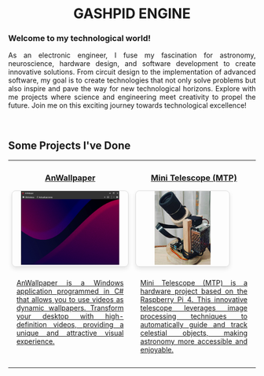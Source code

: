 # <div align="center">GASHPID ENGINE</div>

<h3>Welcome to my technological world!</h3>

<p align="justify">
  As an electronic engineer, I fuse my fascination for astronomy, neuroscience, hardware design, and software development to create innovative solutions. From circuit design to the implementation of advanced software, my goal is to create technologies that not only solve problems but also inspire and pave the way for new technological horizons. Explore with me projects where science and engineering meet creativity to propel the future. Join me on this exciting journey towards technological excellence!
</p>

<br>

## Some Projects I've Done

<table style="width:100%">
  <tr>
    <td style="width:50%; text-align: center; vertical-align: top;">
      <a href="https://github.com/AnWallpaper/AnWallpaper">
        <h3>AnWallpaper</h3>
        <div style="border: 1px solid #ddd; border-radius: 8px; overflow: hidden; box-shadow: 0 4px 8px rgba(0, 0, 0, 0.1);">
          <img src="src/AnWallpaper/AnWallpaper.png" alt="Project Image 1" style="width: auto; max-width: 100%; height: 150px; object-fit: cover;">
        </div>
        <p style="text-align: justify; padding: 10px;">
          AnWallpaper is a Windows application programmed in C# that allows you to use videos as dynamic wallpapers. Transform your desktop with high-definition videos, providing a unique and attractive visual experience.
        </p>
      </a>
    </td>
    <td style="width:50%; text-align: center; vertical-align: top;">
      <a href="https://github.com/Gashpid/MTP">
        <h3>Mini Telescope (MTP)</h3>
        <div style="border: 1px solid #ddd; border-radius: 8px; overflow: hidden; box-shadow: 0 4px 8px rgba(0, 0, 0, 0.1); width: 80%">
          <img src="src/MTP/MTP.jpg" alt="Project Image 2" style="width: auto; max-width: 100%; height: 150px; object-fit: cover;">
        </div>
        <p style="text-align: justify; padding: 10px;">
          Mini Telescope (MTP) is a hardware project based on the Raspberry Pi 4. This innovative telescope leverages image processing techniques to automatically guide and track celestial objects, making astronomy more accessible and enjoyable.
        </p>
      </a>
    </td>
  </tr>
</table>

